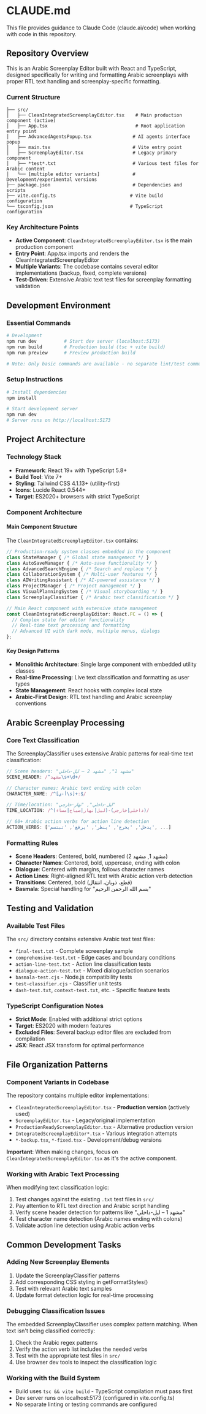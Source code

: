# CLAUDE.md

This file provides guidance to Claude Code (claude.ai/code) when working with code in this repository.

## Repository Overview

This is an Arabic Screenplay Editor built with React and TypeScript, designed specifically for writing and formatting Arabic screenplays with proper RTL text handling and screenplay-specific formatting.

### Current Structure
```
├── src/
│   ├── CleanIntegratedScreenplayEditor.tsx    # Main production component (active)
│   ├── App.tsx                                # Root application entry point
│   ├── AdvancedAgentsPopup.tsx               # AI agents interface popup
│   ├── main.tsx                              # Vite entry point
│   ├── ScreenplayEditor.tsx                  # Legacy primary component
│   ├── *test*.txt                            # Various test files for Arabic content
│   └── [multiple editor variants]            # Development/experimental versions
├── package.json                              # Dependencies and scripts
├── vite.config.ts                           # Vite build configuration
└── tsconfig.json                            # TypeScript configuration
```

### Key Architecture Points
- **Active Component**: `CleanIntegratedScreenplayEditor.tsx` is the main production component
- **Entry Point**: App.tsx imports and renders the CleanIntegratedScreenplayEditor
- **Multiple Variants**: The codebase contains several editor implementations (backup, fixed, complete versions)
- **Test-Driven**: Extensive Arabic text test files for screenplay formatting validation

## Development Environment

### Essential Commands
```bash
# Development
npm run dev          # Start dev server (localhost:5173)
npm run build        # Production build (tsc + vite build)
npm run preview      # Preview production build

# Note: Only basic commands are available - no separate lint/test commands
```

### Setup Instructions
```bash
# Install dependencies
npm install

# Start development server
npm run dev
# Server runs on http://localhost:5173
```

## Project Architecture

### Technology Stack
- **Framework**: React 19+ with TypeScript 5.8+
- **Build Tool**: Vite 7+
- **Styling**: Tailwind CSS 4.1.13+ (utility-first)
- **Icons**: Lucide React 0.544+
- **Target**: ES2020+ browsers with strict TypeScript

### Component Architecture

#### Main Component Structure
The `CleanIntegratedScreenplayEditor.tsx` contains:

```typescript
// Production-ready system classes embedded in the component
class StateManager { /* Global state management */ }
class AutoSaveManager { /* Auto-save functionality */ }
class AdvancedSearchEngine { /* Search and replace */ }
class CollaborationSystem { /* Multi-user features */ }
class AIWritingAssistant { /* AI-powered assistance */ }
class ProjectManager { /* Project management */ }
class VisualPlanningSystem { /* Visual storyboarding */ }
class ScreenplayClassifier { /* Arabic text classification */ }

// Main React component with extensive state management
const CleanIntegratedScreenplayEditor: React.FC = () => {
  // Complex state for editor functionality
  // Real-time text processing and formatting
  // Advanced UI with dark mode, multiple menus, dialogs
};
```

#### Key Design Patterns
- **Monolithic Architecture**: Single large component with embedded utility classes
- **Real-time Processing**: Live text classification and formatting as user types
- **State Management**: React hooks with complex local state
- **Arabic-First Design**: RTL text handling and Arabic screenplay conventions

## Arabic Screenplay Processing

### Core Text Classification
The ScreenplayClassifier uses extensive Arabic patterns for real-time text classification:

```typescript
// Scene headers: "مشهد 1", "مشهد 2 – ليل-داخلي"
SCENE_HEADER: /^مشهد\s+\d+/

// Character names: Arabic text ending with colon
CHARACTER_NAME: /^[أ-ي\s]+:$/

// Time/location: "ليل-داخلي", "نهار-خارجي"
TIME_LOCATION: /^(ليل|نهار|صباح|مساء)-(داخلي|خارجي)/

// 60+ Arabic action verbs for action line detection
ACTION_VERBS: ['يدخل', 'يخرج', 'ينظر', 'يرفع', 'تبتسم', ...]
```

### Formatting Rules
- **Scene Headers**: Centered, bold, numbered (مشهد 1, مشهد 2)
- **Character Names**: Centered, bold, uppercase, ending with colon
- **Dialogue**: Centered with margins, follows character names
- **Action Lines**: Right-aligned RTL text with Arabic action verb detection
- **Transitions**: Centered, bold (قطع، ذوبان، انتقال)
- **Basmala**: Special handling for "بسم الله الرحمن الرحيم"

## Testing and Validation

### Available Test Files
The `src/` directory contains extensive Arabic text test files:
- `final-test.txt` - Complete screenplay sample
- `comprehensive-test.txt` - Edge cases and boundary conditions
- `action-line-test.txt` - Action line classification tests
- `dialogue-action-test.txt` - Mixed dialogue/action scenarios
- `basmala-test.cjs` - Node.js compatibility tests
- `test-classifier.cjs` - Classifier unit tests
- `dash-test.txt`, `context-test.txt`, etc. - Specific feature tests

### TypeScript Configuration Notes
- **Strict Mode**: Enabled with additional strict options
- **Target**: ES2020 with modern features
- **Excluded Files**: Several backup editor files are excluded from compilation
- **JSX**: React JSX transform for optimal performance

## File Organization Patterns

### Component Variants in Codebase
The repository contains multiple editor implementations:
- `CleanIntegratedScreenplayEditor.tsx` - **Production version** (actively used)
- `ScreenplayEditor.tsx` - Legacy/original implementation
- `ProductionReadyScreenplayEditor.tsx` - Alternative production version
- `IntegratedScreenplayEditor*.tsx` - Various integration attempts
- `*-backup.tsx`, `*-fixed.tsx` - Development/debug versions

**Important**: When making changes, focus on `CleanIntegratedScreenplayEditor.tsx` as it's the active component.

### Working with Arabic Text Processing
When modifying text classification logic:
1. Test changes against the existing `.txt` test files in `src/`
2. Pay attention to RTL text direction and Arabic script handling
3. Verify scene header detection for patterns like "مشهد 1 – ليل-داخلي"
4. Test character name detection (Arabic names ending with colons)
5. Validate action line detection using Arabic action verbs

## Common Development Tasks

### Adding New Screenplay Elements
1. Update the ScreenplayClassifier patterns
2. Add corresponding CSS styling in getFormatStyles()
3. Test with relevant Arabic text samples
4. Update format detection logic for real-time processing

### Debugging Classification Issues
The embedded ScreenplayClassifier uses complex pattern matching. When text isn't being classified correctly:
1. Check the Arabic regex patterns
2. Verify the action verb list includes the needed verbs
3. Test with the appropriate test files in `src/`
4. Use browser dev tools to inspect the classification logic

### Working with the Build System
- Build uses `tsc && vite build` - TypeScript compilation must pass first
- Dev server runs on localhost:5173 (configured in vite.config.ts)
- No separate linting or testing commands are configured